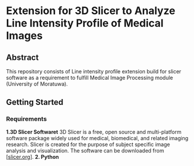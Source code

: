 # Extension for 3D Slicer to Analyze Line Intensity Profile of Medical Images

## Abstract
This repository consists of Line intensity profile extension build for slicer software as a requirement to fulfill Medical Image Processing module (University of Moratuwa).


## Getting Started

### Requirements

  **1.3D Slicer Softwaret**
      3D Slicer is a free, open source and multi-platform software package widely used for medical, biomedical, and related imaging research. Slicer is created for the purpose of subject specific image analysis and visualization. The software can be downloaded from [[slicer.org](https://www.slicer.org/)]. 
  **2. Python** 
